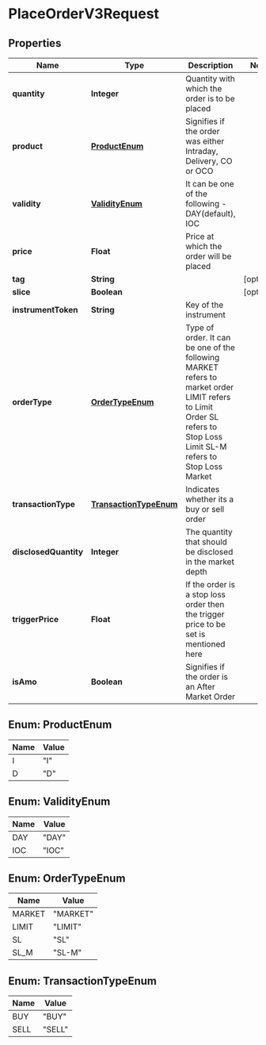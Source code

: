 # PlaceOrderV3Request

## Properties
Name | Type | Description | Notes
------------ | ------------- | ------------- | -------------
**quantity** | **Integer** | Quantity with which the order is to be placed | 
**product** | [**ProductEnum**](#ProductEnum) | Signifies if the order was either Intraday, Delivery, CO or OCO | 
**validity** | [**ValidityEnum**](#ValidityEnum) | It can be one of the following - DAY(default), IOC | 
**price** | **Float** | Price at which the order will be placed | 
**tag** | **String** |  |  [optional]
**slice** | **Boolean** |  |  [optional]
**instrumentToken** | **String** | Key of the instrument | 
**orderType** | [**OrderTypeEnum**](#OrderTypeEnum) | Type of order. It can be one of the following MARKET refers to market order LIMIT refers to Limit Order SL refers to Stop Loss Limit SL-M refers to Stop Loss Market | 
**transactionType** | [**TransactionTypeEnum**](#TransactionTypeEnum) | Indicates whether its a buy or sell order | 
**disclosedQuantity** | **Integer** | The quantity that should be disclosed in the market depth | 
**triggerPrice** | **Float** | If the order is a stop loss order then the trigger price to be set is mentioned here | 
**isAmo** | **Boolean** | Signifies if the order is an After Market Order | 

<a name="ProductEnum"></a>
## Enum: ProductEnum
Name | Value
---- | -----
I | &quot;I&quot;
D | &quot;D&quot;

<a name="ValidityEnum"></a>
## Enum: ValidityEnum
Name | Value
---- | -----
DAY | &quot;DAY&quot;
IOC | &quot;IOC&quot;

<a name="OrderTypeEnum"></a>
## Enum: OrderTypeEnum
Name | Value
---- | -----
MARKET | &quot;MARKET&quot;
LIMIT | &quot;LIMIT&quot;
SL | &quot;SL&quot;
SL_M | &quot;SL-M&quot;

<a name="TransactionTypeEnum"></a>
## Enum: TransactionTypeEnum
Name | Value
---- | -----
BUY | &quot;BUY&quot;
SELL | &quot;SELL&quot;
